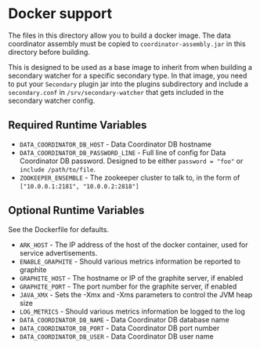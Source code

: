 # Docker support

The files in this directory allow you to build a docker image.  The data coordinator assembly must be
copied to `coordinator-assembly.jar` in this directory before building.

This is designed to be used as a base image to inherit from when building a secondary watcher
for a specific secondary type.  In that image, you need to put your `Secondary` plugin jar into
the plugins subdirectory and include a `secondary.conf` in `/srv/secondary-watcher` that gets
included in the secondary watcher config.

## Required Runtime Variables

* `DATA_COORDINATOR_DB_HOST` - Data Coordinator DB hostname
* `DATA_COORDINATOR_DB_PASSWORD_LINE` - Full line of config for Data Coordinator DB password.  Designed to be either `password = "foo"` or `include /path/to/file`.
* `ZOOKEEPER_ENSEMBLE` - The zookeeper cluster to talk to, in the form of `["10.0.0.1:2181", "10.0.0.2:2818"]`

## Optional Runtime Variables

See the Dockerfile for defaults.

* `ARK_HOST` - The IP address of the host of the docker container, used for service advertisements.
* `ENABLE_GRAPHITE` - Should various metrics information be reported to graphite
* `GRAPHITE_HOST` - The hostname or IP of the graphite server, if enabled
* `GRAPHITE_PORT` - The port number for the graphite server, if enabled
* `JAVA_XMX` - Sets the -Xmx and -Xms parameters to control the JVM heap size
* `LOG_METRICS` - Should various metrics information be logged to the log
* `DATA_COORDINATOR_DB_NAME` - Data Coordinator DB database name
* `DATA_COORDINATOR_DB_PORT` - Data Coordinator DB port number
* `DATA_COORDINATOR_DB_USER` - Data Coordinator DB user name
